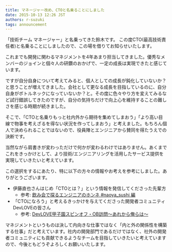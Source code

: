 ```yaml
---
title: マネージャー改め、CTOと名乗ることにしました
date: 2015-10-13 12:26 JST
authors: r-suzuki
tags: announcement
---
```


「技術チーム マネージャー」と名乗ってきた鈴木です。
この度CTO(最高技術責任者)と名乗ることにしましたので、この場を借りてお知らせいたします。

<!--more-->

これまでも開発に関わるマネジメントを4年あまり担当してきました。優秀なメンバーのジョインと個々人の研鑽のおかげで、一定の成長は実現できたと感じています。

ですが自分自身について考えてみると、個人としての成長が鈍化していないか？と思うことが増えてきました。会社として更なる成長を目指しているのに、自分自身がボトルネックになっていないか？と。その度に色々やり方を変えてみるなど試行錯誤してきたのですが、自分の気持ちだけで向上心を維持することの難しさを感じる時期が続きました。

そこで、「CTOと名乗りもっと社内外から期待を集めてしまおう」「より高い目線で物事を考えざるを得ない状況を作ってしまおう」と考えました。もちろん個人で決められることではないので、役員陣とエンジニアから賛同を得たうえでの決断です。

当然ながら肩書きが変わっただけで何かが変わるわけではありません。あくまでこれをきっかけとして、より技術/エンジニアリングを活用したサービス提供を実現していきたいと考えています。

この選択をするにあたり、特に以下の方々の情報やお考えを参考にしました。ありがとうございます。

* 伊藤直也さんはじめ「CTOとは？」という情報を発信してくださった先輩方
  * 参考: [飲み会で探るエンジニアのホンネ #naoya_sushi 編](http://tenshoku.mynavi.jp/it-engineer/knowhow/naoya_sushi)
* 「CTOになろう」と考えるきっかけを与えてくださった開発者コミュニティDevLOVEの皆さん
  * 参考: [DevLOVE甲子園スピンオフ・OB訪問〜あれから俺らは〜](http://eventdots.jp/event/568327)

マネジメントというものは決して内向きな仕事ではなく「内と外の関係性を構築する仕事」だと考えています。社内の開発部門であるだけではなく、社外の開発者コミュニティにも貢献できるようなチームを目指していきたいと考えていますので、今後ともどうぞよろしくお願いいたします。
